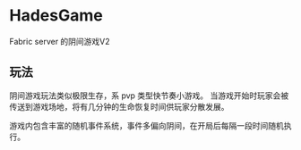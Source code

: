 # HadesGame

Fabric server 的阴间游戏V2

## 玩法

阴间游戏玩法类似极限生存，系 pvp 类型快节奏小游戏。 当游戏开始时玩家会被传送到游戏场地，将有几分钟的生命恢复时间供玩家分散发展。

游戏内包含丰富的随机事件系统，事件多偏向阴间，在开局后每隔一段时间随机执行。
